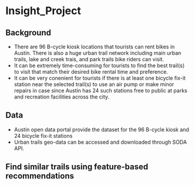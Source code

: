 # Insight_Project
## Background
* There are 96 B-cycle kiosk locations that tourists can rent bikes in Austin. There is also a huge urban trail network including main urban trails, lake and creek trais, and park trails bike riders can visit. 
* It can be extremely time-consuming for tourists to find the best trail(s) to visit that match their desired bike rental time and preference.
* It can be very conenient for tourists if there is at least one bicycle fix-it station near the selected trail(s) to use an air pump or make minor repairs in case since Austin has 24 such stations free to public at parks and recreation facilities across the city.
## Data
* Austin open data portal provide the dataset for the 96 B-cycle kiosk and 24 bicycle fix-it stations
* Urban trails geo-data can be accessed and downloaded through SODA API.
## Find similar trails using feature-based recommendations
